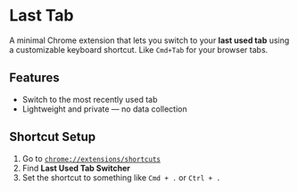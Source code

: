 # Last Tab

A minimal Chrome extension that lets you switch to your **last used tab** using a customizable keyboard shortcut. Like `Cmd+Tab` for your browser tabs.

## Features

- Switch to the most recently used tab
- Lightweight and private — no data collection

## Shortcut Setup

1. Go to [`chrome://extensions/shortcuts`](chrome://extensions/shortcuts)
2. Find **Last Used Tab Switcher**
3. Set the shortcut to something like `Cmd + .` or `Ctrl + .`
